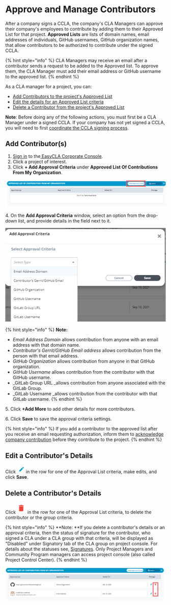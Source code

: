 # Approve and Manage Contributors

After a company signs a CCLA, the company's CLA Managers can approve their company's employees to contribute by adding them to their Approved List for that project. **Approved Lists** are lists of domain names, email addresses of individuals, GitHub usernames, GitHub organization names,  that allow contributors to be authorized to contribute under the signed CCLA.

{% hint style="info" %}
CLA Managers may receive an email after a contributor sends a request to be added to the Approved list. To approve them, the CLA Manager must add their email address or GitHub username to the approved list.
{% endhint %}

As a CLA manager for a project, you can:

* [Add Contributors to the project's Approved List](approve-and-manage-contributors.md#add-contributor-s)
* [Edit the details for an Approved List criteria](approve-and-manage-contributors.md#edit-a-contributors-details)
* [Delete a Contributor from the project's Approved List](approve-and-manage-contributors.md#delete-a-contributors-details)

**Note**: Before doing any of the following actions, you must first be a CLA Manager under a signed CCLA. If your company has not yet signed a CCLA, you will need to first [coordinate the CCLA signing process](coordinate-signing-ccla.md).

## **Add Contributor(s)**

1. ​[Sign in](sign-in-to-the-easycla-corporate-console.md) to the[ EasyCLA Corporate Console](https://organization.lfx.linuxfoundation.org/company/dashboard).
2. Click a project of interest.
3. Click **+ Add Approval Criteria** under **Approved List Of Contributions From My Organization**.

![Add Approval Criteria](../../.gitbook/assets/add-approval-criteria.png)

4\. On the **Add Approval Criteria** window, select an option from the drop-down list, and provide details in the field next to it.

![Add Approval Criteria](<../../.gitbook/assets/add-approval-criteria (1).png>)

{% hint style="info" %}
**Note:**

* _Email Address Domain_ allows contribution from anyone with an email address with that domain name.
* _Contributor's Gerrit/GitHub Email address_ allows contribution from the person with that email address.
* _GitHub Organization_ allows contribution from anyone in that GitHub organization.
* _GitHub Username_ allows contribution from the contributor with that GitHub username.
* _GitLab Group URL _allows contribution from anyone associated with the GitLab Group.
* _GitLab Username _allows contribution from the contributor with that GitLab username.
{% endhint %}

5\. Click **+Add More** to add other details for more contributors.

6\. Click **Save** to save the approval criteria settings.

{% hint style="info" %}
If you add a contributor to the approved list after you receive an email requesting authorization, inform them to [acknowledge company contribution](../contributors/corporate-contributor.md#acknowledge-company-contribution) before they contribute to the project.
{% endhint %}

## Edit a Contributor's Details

Click ![](../../.gitbook/assets/edit-icon.png) in the row for one of the Approval List criteria, make edits, and click **Save**.

## Delete a Contributor's Details

Click ![](../../.gitbook/assets/delete-icon.png) in the row for one of the Approval List criteria, to delete the contributor or the group criteria. 

{% hint style="info" %}
**Note: **If you delete a contributor's details or an approval criteria, then the status of signature for the contributor, who signed a CLA under a CLA group with that criteria, will be displayed as "Disabled" under Signatory tab of the CLA group on project console. For details about the statuses see, [Signatures](../project-managers/view-and-manage-cla-group-details.md#signatures). Only Project Managers and Community Program managers can access project console (also called Project Control Center).
{% endhint %}

![Delete Contributors](../../.gitbook/assets/delete-contributors.png)
